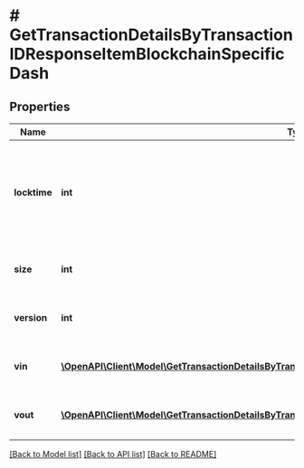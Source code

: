 # # GetTransactionDetailsByTransactionIDResponseItemBlockchainSpecificDash

## Properties

Name | Type | Description | Notes
------------ | ------------- | ------------- | -------------
**locktime** | **int** | Represents the time at which a particular transaction can be added to the blockchain. |
**size** | **int** | Represents the total size of this transaction. |
**version** | **int** | Represents transaction version number. |
**vin** | [**\OpenAPI\Client\Model\GetTransactionDetailsByTransactionIDResponseItemBlockchainSpecificDashVin[]**](GetTransactionDetailsByTransactionIDResponseItemBlockchainSpecificDashVin.md) | Represents the transaction inputs. |
**vout** | [**\OpenAPI\Client\Model\GetTransactionDetailsByTransactionIDResponseItemBlockchainSpecificDashVout[]**](GetTransactionDetailsByTransactionIDResponseItemBlockchainSpecificDashVout.md) | Represents the transaction outputs. |

[[Back to Model list]](../../README.md#models) [[Back to API list]](../../README.md#endpoints) [[Back to README]](../../README.md)
